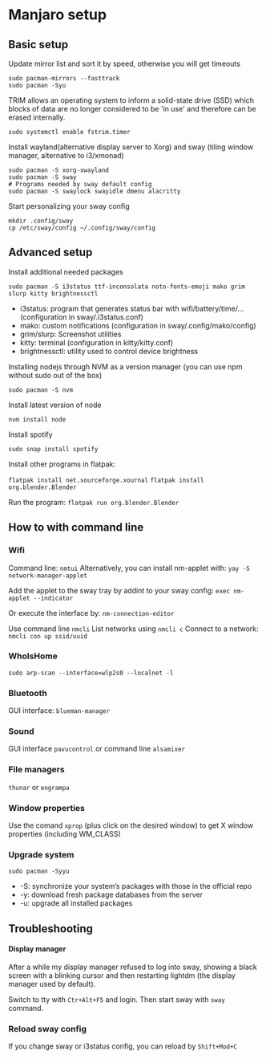 # Manjaro setup

## Basic setup

Update mirror list and sort it by speed, otherwise you will get timeouts

```
sudo pacman-mirrors --fasttrack
sudo pacman -Syu
```

TRIM allows an operating system to inform a solid-state drive (SSD) which blocks of data are no longer considered to be 'in use' and therefore can be erased internally.

```
sudo systemctl enable fstrim.timer
```

Install wayland(alternative display server to Xorg) and sway (tiling window manager, alternative to i3/xmonad)

```
sudo pacman -S xorg-xwayland
sudo pacman -S sway
# Programs needed by sway default config
sudo pacman -S swaylock swayidle dmenu alacritty
```

Start personalizing your sway config

```
mkdir .config/sway
cp /etc/sway/config ~/.config/sway/config
```


## Advanced setup

Install additional needed packages

`sudo pacman -S i3status ttf-inconsolata noto-fonts-emoji mako grim slurp kitty brightnessctl`

* i3status: program that generates status bar with wifi/battery/time/... (configuration in sway/.i3status.conf)
* mako: custom notifications (configuration in sway/.config/mako/config)
* grim/slurp: Screenshot utilities
* kitty: terminal (configuration in kitty/kitty.conf)
* brightnessctl: utility used to control device brightness


Installing nodejs through NVM as a version manager (you can use npm without sudo out of the box)

`sudo pacman -S nvm`

Install latest version of node

`nvm install node`

Install spotify

`sudo snap install spotify`

Install other programs in flatpak:

`flatpak install net.sourceforge.xournal`
`flatpak install org.blender.Blender`

Run the program: `flatpak run org.blender.Blender`

## How to with command line

### Wifi

Command line: `nmtui`
Alternatively, you can install nm-applet with:
`yay -S network-manager-applet`

Add the applet to the sway tray by addint to your sway config:
`exec nm-applet --indicator`

Or execute the interface by:
 `nm-connection-editor`

Use command line `nmcli`
List networks using `nmcli c`
Connect to a network: `nmcli con up ssid/uuid`

### WhoIsHome
`sudo arp-scan --interface=wlp2s0 --localnet -l`

### Bluetooth

GUI interface: `blueman-manager`

### Sound

GUI interface `pavucontrol` or command line `alsamixer`

### File managers

`thunar` or `engrampa`

### Window properties

Use the comand `xprop` (plus click on the desired window) to get X window properties (including WM_CLASS)


### Upgrade system

`sudo pacman -Syyu`

* -S: synchronize your system’s packages with those in the official repo
* -y: download fresh package databases from the server
* -u: upgrade all installed packages


## Troubleshooting

#### Display manager

After a while my display manager refused to log into sway, showing a black screen with a blinking cursor and then restarting lightdm (the display manager used by default).

Switch to tty with `Ctr+Alt+F5` and login. Then start sway with `sway` command.

### Reload sway config

If you change sway or i3status config, you can reload by `Shift+Mod+C`
